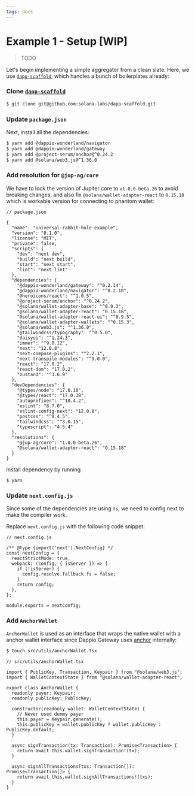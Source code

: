 ```yaml
---
tags: docs
---
```


# Example 1 - Setup [WIP]

> TODO

Let's begin implementing a simple aggregator from a clean slate. Here, we use [`dapp-scaffold`](https://github.com/solana-labs/dapp-scaffold), which handles a bunch of boilerplates already:

### Clone [`dapp-scaffold`](https://github.com/solana-labs/dapp-scaffold)

```bash
$ git clone git@github.com:solana-labs/dapp-scaffold.git
```

### Update `package.json`

Next, install all the dependencies:

```bash
$ yarn add @dappio-wonderland/navigator
$ yarn add @dappio-wonderland/gateway
$ yarn add @project-serum/anchor@^0.24.2
$ yarn add @solana/web3.js@^1.36.0
```

### Add resolution for `@jup-ag/core`

We have to lock the version of Jupiter core to `v1.0.0-beta.26` to avoid breaking changes, and also fix `@solana/wallet-adapter-react` to `0.15.18` which is workable version for connecting to phantom wallet:

```typescript!
// package.json

{
  "name": "universal-rabbit-hole-example",
  "version": "0.1.0",
  "license": "MIT",
  "private": false,
  "scripts": {
    "dev": "next dev",
    "build": "next build",
    "start": "next start",
    "lint": "next lint"
  },
  "dependencies": {
    "@dappio-wonderland/gateway": "^0.2.14",
    "@dappio-wonderland/navigator": "^0.2.10",
    "@heroicons/react": "^1.0.5",
    "@project-serum/anchor": "^0.24.2",
    "@solana/wallet-adapter-base": "^0.9.3",
    "@solana/wallet-adapter-react": "0.15.18",
    "@solana/wallet-adapter-react-ui": "^0.9.5",
    "@solana/wallet-adapter-wallets": "^0.15.3",
    "@solana/web3.js": "^1.36.0",
    "@tailwindcss/typography": "^0.5.0",
    "daisyui": "^1.24.3",
    "immer": "^9.0.12",
    "next": "12.0.8",
    "next-compose-plugins": "^2.2.1",
    "next-transpile-modules": "^9.0.0",
    "react": "17.0.2",
    "react-dom": "17.0.2",
    "zustand": "^3.6.9"
  },
  "devDependencies": {
    "@types/node": "17.0.10",
    "@types/react": "17.0.38",
    "autoprefixer": "^10.4.2",
    "eslint": "8.7.0",
    "eslint-config-next": "12.0.8",
    "postcss": "^8.4.5",
    "tailwindcss": "^3.0.15",
    "typescript": "4.5.4"
  },
  "resolutions": {
    "@jup-ag/core": "1.0.0-beta.26",
    "@solana/wallet-adapter-react": "0.15.18"
  }
}
```

Install dependency by running

```
$ yarn
```

### Update `next.config.js`

Since some of the dependencies are using `fs`, we need to config next to make the compiler work. 

Replace `next.config.js` with the following code snippet:

```javascript!
// next.config.js

/** @type {import('next').NextConfig} */
const nextConfig = {
  reactStrictMode: true,
  webpack: (config, { isServer }) => {
    if (!isServer) {
      config.resolve.fallback.fs = false;
    }
    return config;
  },
};

module.exports = nextConfig;
```

### Add `AnchorWallet`

`AnchorWallet` is used as an interface that wraps the native wallet with a anchor wallet interface since Dappio Gateway uses [anchor](https://github.com/coral-xyz/anchor) internally:

```bash
$ touch src/utils/anchorWallet.tsx
```

```typescript!
// src/utils/anchorWallet.tsx

import { PublicKey, Transaction, Keypair } from "@solana/web3.js";
import { WalletContextState } from "@solana/wallet-adapter-react";

export class AnchorWallet {
  readonly payer: Keypair;
  readonly publicKey: PublicKey;

  constructor(readonly wallet: WalletContextState) {
    // Never used dummy payer
    this.payer = Keypair.generate();
    this.publicKey = wallet.publicKey ? wallet.publicKey : PublicKey.default;
  }

  async signTransaction(tx: Transaction): Promise<Transaction> {
    return await this.wallet.signTransaction!(tx);
  }

  async signAllTransactions(txs: Transaction[]): Promise<Transaction[]> {
    return await this.wallet.signAllTransactions!(txs);
  }
}
```

